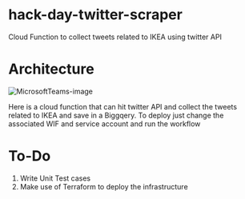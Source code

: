 # hack-day-twitter-scraper
Cloud Function to collect tweets related to IKEA using twitter API

# Architecture

![MicrosoftTeams-image](https://user-images.githubusercontent.com/30334967/204744251-f6dad8e5-b1a9-426e-8b86-57cff6034e00.png)


Here is a cloud function that can hit twitter API and collect the tweets related to IKEA and save in a Biggqery. 
To deploy just change the associated WIF and service account and run the workflow

# To-Do

1. Write Unit Test cases
2. Make use of Terraform to deploy the infrastructure